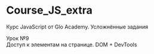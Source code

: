 # Course_JS_extra
Курс JavaScript от Glo Academy. Усложнённые задания

Урок &#8470;9<br>
Доступ к элементам на странице. DOM + DevTools
